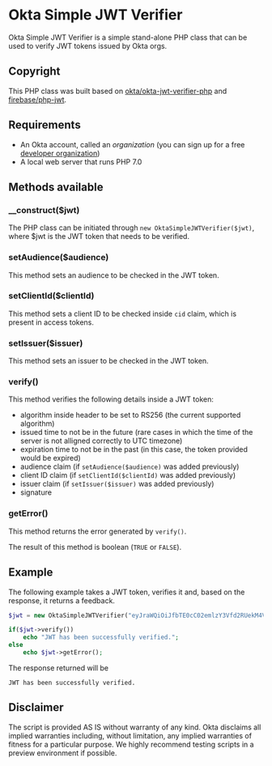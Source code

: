 # Okta Simple JWT Verifier
Okta Simple JWT Verifier is a simple stand-alone PHP class that can be used to verify JWT tokens issued by Okta orgs.

## Copyright
This PHP class was built based on [okta/okta-jwt-verifier-php](https://github.com/okta/okta-jwt-verifier-php) and [firebase/php-jwt](https://github.com/firebase/php-jwt).

## Requirements
* An Okta account, called an _organization_ (you can sign up for a free [developer organization](https://developer.okta.com/signup/))
* A local web server that runs PHP 7.0

## Methods available
### __construct($jwt)
The PHP class can be initiated through `new OktaSimpleJWTVerifier($jwt)`, where $jwt is the JWT token that needs to be verified.

### setAudience($audience)
This method sets an audience to be checked in the JWT token.

### setClientId($clientId)
This method sets a client ID to be checked inside `cid` claim, which is present in access tokens.

### setIssuer($issuer)
This method sets an issuer to be checked in the JWT token.

### verify()
This method verifies the following details inside a JWT token:
* algorithm inside header to be set to RS256 (the current supported algorithm)
* issued time to not be in the future (rare cases in which the time of the server is not alligned correctly to UTC timezone)
* expiration time to not be in the past (in this case, the token provided would be expired)
* audience claim (if `setAudience($audience)` was added previously)
* client ID claim (if `setClientId($clientId)` was added previously)
* issuer claim (if `setIssuer($issuer)` was added previously)
* signature

### getError()
This method returns the error generated by `verify()`.

The result of this method is boolean (`TRUE` or `FALSE`).

## Example
The following example takes a JWT token, verifies it and, based on the response, it returns a feedback.

```php
$jwt = new OktaSimpleJWTVerifier("eyJraWQiOiJfbTE0cC02emlzY3Vfd2RUekM4VmlKRDNBSTl1VU9qT3pDSHllMjNLcVF3IiwiYWxnIjoiUlMyNTYifQ.eyJ2ZXIiOjEsImp0aSI6IkFULlNid2ZReGNHQm5WVVFPTEN0bTg5S2RaUkJDeW9NOXBBRVZlLUwyWFpWeG8iLCJpc3MiOiJodHRwczovL2RyYWdvcy5va3RhcHJldmlldy5jb20vb2F1dGgyL2F1c2w2dG80NHkyNkp0eUdQMGg3IiwiYXVkIjoiaHR0cHM6Ly9kZXYub2t0YS5hZG1pbnBhbmVsLmJpeiIsImlhdCI6MTU1OTY1NTgzNSwiZXhwIjoxNTU5NjU5NDM1LCJjaWQiOiIwb2FsNnA4emdxT2VhTDg1QzBoNyIsInVpZCI6IjAwdWVheThqY2Q1a2tNV3MyMGg3Iiwic2NwIjpbIm9wZW5pZCIsInByb2ZpbGUiXSwic3ViIjoiZHJhZ29zLmdhZnRvbmVhbnVAZ21haWwuY29tIn0.EamQpMdyei-Zf-4NwbFHCoHfK8UncYFuvK5w-TpQIPdSVBsgxHqoQr_Ez5GqURniNKvt-XT4ZF2CAcSrW17R2Gdjyls7vXCyDWRKCV4D06a9qGXDdvxmkLJgzF5bE3d3TV3DHlqtts69IHDVugPZvYQRnSPaWG6MJFl2Sz80W38Quj0IUupz4AdSL-eUCB5gZkNbf73e0dwUO59MRGG_g_RGkZyyLROo_TwxMyXdTZiIqKeLCW-XA8KDn64DgJQydKTKRlFO4YXU1vLvK4qpCvi6JJf0zvqDKBt_KH9jBaM8qNLIOjB6ppzpCa6s7OrRSLNymhvAF_3IvTUKXOfxEg");

if($jwt->verify())
	echo "JWT has been successfully verified.";
else
	echo $jwt->getError();
```
	
The response returned will be

```
JWT has been successfully verified.
```

## Disclaimer
The script is provided AS IS without warranty of any kind. Okta disclaims all implied warranties including, without limitation, any implied warranties of fitness for a particular purpose. We highly recommend testing scripts in a preview environment if possible.